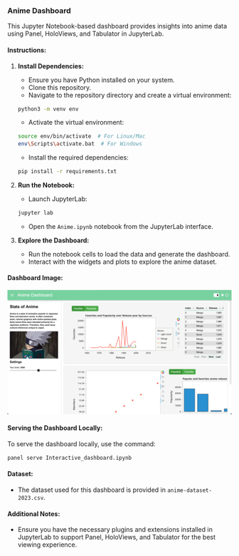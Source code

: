 ### Anime Dashboard

This Jupyter Notebook-based dashboard provides insights into anime data using Panel, HoloViews, and Tabulator in JupyterLab.

#### Instructions:

1. **Install Dependencies:**
    - Ensure you have Python installed on your system.
    - Clone this repository.
    - Navigate to the repository directory and create a virtual environment:

    ```bash
    python3 -m venv env
    ```

    - Activate the virtual environment:

    ```bash
    source env/bin/activate  # For Linux/Mac
    env\Scripts\activate.bat  # For Windows
    ```

    - Install the required dependencies:

    ```bash
    pip install -r requirements.txt
    ```

2. **Run the Notebook:**
    - Launch JupyterLab:

    ```bash
    jupyter lab
    ```

    - Open the `Anime.ipynb` notebook from the JupyterLab interface.

3. **Explore the Dashboard:**
    - Run the notebook cells to load the data and generate the dashboard.
    - Interact with the widgets and plots to explore the anime dataset.

#### Dashboard Image:

![Anime Dashboard](Dashboard.png)

#### Serving the Dashboard Locally:

To serve the dashboard locally, use the command:

```bash
panel serve Interactive_dashboard.ipynb
```

#### Dataset:

- The dataset used for this dashboard is provided in `anime-dataset-2023.csv`.

#### Additional Notes:

- Ensure you have the necessary plugins and extensions installed in JupyterLab to support Panel, HoloViews, and Tabulator for the best viewing experience.
